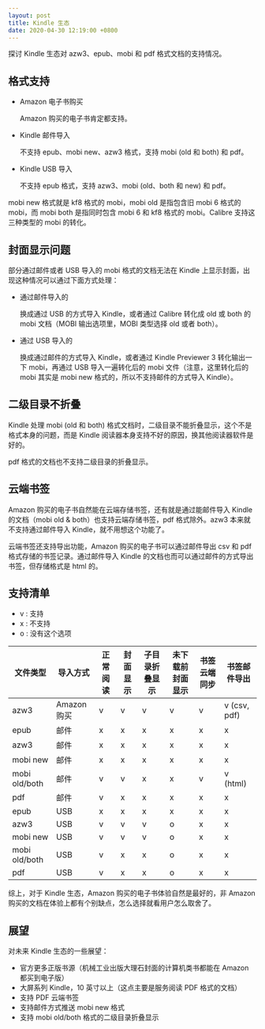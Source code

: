 ```yaml
---
layout: post
title: Kindle 生态
date: 2020-04-30 12:19:00 +0800
---
```


探讨 Kindle 生态对 azw3、epub、mobi 和 pdf 格式文档的支持情况。

## 格式支持

* Amazon 电子书购买

    Amazon 购买的电子书肯定都支持。

* Kindle 邮件导入

    不支持 epub、mobi new、azw3 格式，支持 mobi (old 和 both) 和 pdf。

* Kindle USB 导入

    不支持 epub 格式，支持 azw3、mobi (old、both 和 new) 和 pdf。

mobi new 格式就是 kf8 格式的 mobi，mobi old 是指包含旧 mobi 6 格式的 mobi，而 mobi both 是指同时包含 mobi 6 和 kf8 格式的 mobi。Calibre 支持这三种类型的 mobi 的转化。

## 封面显示问题

部分通过邮件或者 USB 导入的 mobi 格式的文档无法在 Kindle 上显示封面，出现这种情况可以通过下面方式处理：

* 通过邮件导入的

    换成通过 USB 的方式导入 Kindle，或者通过 Calibre 转化成 old 或 both 的 mobi 文档（MOBI 输出选项里，MOBI 类型选择 old 或者 both）。

* 通过 USB 导入的

    换成通过邮件的方式导入 Kindle，或者通过 Kindle Previewer 3 转化输出一下 mobi，再通过 USB 导入一遍转化后的 mobi 文件（注意，这里转化后的 mobi 其实是 mobi new 格式的，所以不支持邮件的方式导入 Kindle）。

## 二级目录不折叠

Kindle 处理 mobi (old 和 both) 格式文档时，二级目录不能折叠显示，这个不是格式本身的问题，而是 Kindle 阅读器本身支持不好的原因，换其他阅读器软件是好的。

pdf 格式的文档也不支持二级目录的折叠显示。

## 云端书签

Amazon 购买的电子书自然能在云端存储书签，还有就是通过能邮件导入 Kindle 的文档（mobi old & both）也支持云端存储书签，pdf 格式除外。azw3 本来就不支持通过邮件导入 Kindle，就不用想这个功能了。

云端书签还支持导出功能，Amazon 购买的电子书可以通过邮件导出 csv 和 pdf 格式存储的书签记录。通过邮件导入 Kindle 的文档也而可以通过邮件的方式导出书签，但存储格式是 html 的。

## 支持清单

* v : 支持
* x : 不支持
* o : 没有这个选项

| 文件类型      | 导入方式    | 正常阅读 | 封面显示 | 子目录折叠显示 | 未下载前封面显示 | 书签云端同步 | 书签邮件导出 |
|---------------|-------------|----------|----------|----------------|------------------|--------------|--------------|
| azw3          | Amazon 购买 | v        | v        | v              | v                | v            | v (csv, pdf) |
| epub          | 邮件        | x        | x        | x              | x                | x            | x            |
| azw3          | 邮件        | x        | x        | x              | x                | x            | x            |
| mobi new      | 邮件        | x        | x        | x              | x                | x            | x            |
| mobi old/both | 邮件        | v        | v        | x              | x                | v            | v (html)     |
| pdf           | 邮件        | v        | x        | x              | x                | x            | x            |
| epub          | USB         | x        | x        | x              | x                | x            | x            |
| azw3          | USB         | v        | v        | v              | o                | x            | x            |
| mobi new      | USB         | v        | v        | v              | o                | x            | x            |
| mobi old/both | USB         | v        | x        | x              | o                | x            | x            |
| pdf           | USB         | v        | x        | x              | o                | x            | x            |

综上，对于 Kindle 生态，Amazon 购买的电子书体验自然是最好的，非 Amazon 购买的文档在体验上都有个别缺点，怎么选择就看用户怎么取舍了。

## 展望

对未来 Kindle 生态的一些展望：

* 官方更多正版书源（机械工业出版大理石封面的计算机类书都能在 Amazon 都买到电子版）
* 大屏系列 Kindle，10 英寸以上（这点主要是服务阅读 PDF 格式的文档）
* 支持 PDF 云端书签
* 支持邮件方式推送 mobi new 格式
* 支持 mobi old/both 格式的二级目录折叠显示

